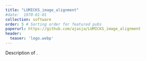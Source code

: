 ```yaml
---
title: "LUMICKS_image_alignment"
#date:  1970-01-01
collection: software
order: 5 # Sorting order for featured pubs
paperurl: https://github.com/ajasja/LUMICKS_image_alignment
header:
  teaser: 'logo.webp'
---
```


Description of .